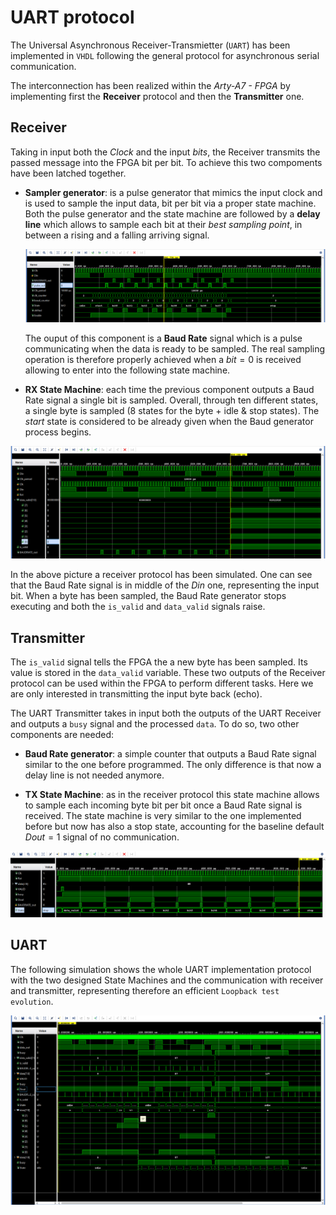 # UART protocol

The Universal Asynchronous Receiver-Transmietter (`UART`) has been implemented in `VHDL` following the general protocol for asynchronous serial communication.

The interconnection has been realized within the *Arty-A7 - FPGA* by implementing first the **Receiver** protocol and then the **Transmitter** one.

## Receiver
Taking in input both the *Clock* and the input *bits*, the Receiver transmits the passed message into the FPGA bit per bit. To achieve this two compoments have been latched together. 

* **Sampler generator**: is a pulse generator that mimics the input clock and is used to sample the input data, bit per bit via a proper state machine. Both the pulse generator and the state machine are followed by a **delay line** which allows to sample each bit at their *best sampling point*, in between a rising and a falling arriving signal. 

    ![](./simulations/img/bd_gen_rx.png)

    The ouput of this component is a **Baud Rate** signal which is a pulse communicating when the data is ready to be sampled. The real sampling operation is therefore properly achieved when a $bit = 0$ is received allowing to enter into the following state machine.  

* **RX State Machine**: each time the previous component outputs a Baud Rate signal a single bit is sampled. Overall, through ten different states, a single byte is sampled (8 states for the byte + idle & stop states). The *start* state is considered to be already given when the Baud generator process begins.

![](./simulations/img/rx.png)

In the above picture a receiver protocol has been simulated. One can see that the Baud Rate signal is in middle of the *Din* one, representing the input bit. When a byte has been sampled, the Baud Rate generator stops executing and both the `is_valid` and `data_valid` signals raise.  

## Transmitter
The `is_valid` signal tells the FPGA the a new byte has been sampled. Its value is stored in the `data_valid` variable. These two outputs of the Receiver protocol can be used within the FPGA to perform different tasks. Here we are only interested in transmitting the input byte back (echo).

The UART Transmitter takes in input both the outputs of the UART Receiver and outputs a `busy` signal and the processed `data`. To do so, two other components are needed:

* **Baud Rate generator**: a simple counter that outputs a Baud Rate signal similar to the one before programmed. The only difference is that now a delay line is not needed anymore. 

* **TX State Machine**: as in the receiver protocol this state machine allows to sample each incoming byte bit per bit once a Baud Rate signal is received. The state machine is very similar to the one implemented before but now has also a stop state, accounting for the baseline default $Dout=1$ signal of no communication.

![](./simulations/img/tx.png)

## UART
The following simulation shows the whole UART implementation protocol with the two designed State Machines and the communication with receiver and transmitter, representing therefore an efficient `Loopback test evolution`.

![](./simulations/img/UART_total.png)
